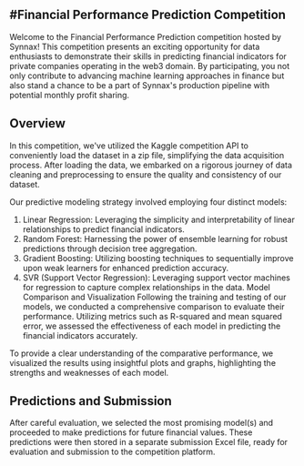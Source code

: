 #Financial Performance Prediction Competition
---------------------------------------------
Welcome to the Financial Performance Prediction competition hosted by Synnax! This competition presents an exciting opportunity for data enthusiasts to demonstrate their skills in predicting financial indicators for private companies operating in the web3 domain. By participating, you not only contribute to advancing machine learning approaches in finance but also stand a chance to be a part of Synnax's production pipeline with potential monthly profit sharing.

Overview
--------
In this competition, we've utilized the Kaggle competition API to conveniently load the dataset in a zip file, simplifying the data acquisition process. After loading the data, we embarked on a rigorous journey of data cleaning and preprocessing to ensure the quality and consistency of our dataset.

Our predictive modeling strategy involved employing four distinct models:

1. Linear Regression: Leveraging the simplicity and interpretability of linear relationships to predict financial indicators.
2. Random Forest: Harnessing the power of ensemble learning for robust predictions through decision tree aggregation.
3. Gradient Boosting: Utilizing boosting techniques to sequentially improve upon weak learners for enhanced prediction accuracy.
4. SVR (Support Vector Regression): Leveraging support vector machines for regression to capture complex relationships in the data.
Model Comparison and Visualization
Following the training and testing of our models, we conducted a comprehensive comparison to evaluate their performance. Utilizing metrics such as R-squared and mean squared error, we assessed the effectiveness of each model in predicting the financial indicators accurately.

To provide a clear understanding of the comparative performance, we visualized the results using insightful plots and graphs, highlighting the strengths and weaknesses of each model.

Predictions and Submission
-------------------------
After careful evaluation, we selected the most promising model(s) and proceeded to make predictions for future financial values. These predictions were then stored in a separate submission Excel file, ready for evaluation and submission to the competition platform.
